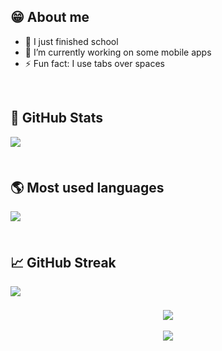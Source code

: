 
## 😁 About me
- 🏫 I just finished school
- 📱 I’m currently working on some mobile apps
- ⚡ Fun fact: I use tabs over spaces

<br />

## 🔔 GitHub Stats
<div align="left">
  <img src="https://metrics.lecoq.io/LuisTschurtschenthaler?template=classic&base.header=0&gists=1&lines=1&config.timezone=Italy%2FToronto" style="margin-bottom: 5px;" />
</div>

<br />

## 🌎 Most used languages
<div align="left">
  <img src="https://github-readme-stats.vercel.app/api/top-langs/?username=LuisTschurtschenthaler&hide=html,css,javascript&theme=dark" style="margin-bottom: 5px;" />
</div>

<br />

## 📈 GitHub Streak
<div align="left">
  <img src="https://github-readme-streak-stats.herokuapp.com/?user=LuisTschurtschenthaler&theme=dark&hide_border=true&background=00000000" style="margin-bottom: 5px;" />
</div>

<br />

<div align="center">
  <img src="https://komarev.com/ghpvc/?username=LuisTschurtschenthaler&&style=flat-square" align="center" />
</div>

<br />

<div align="center">
  <a href="https://www.buymeacoffee.com/Layer8Studios" target="_blank" style="display: inline-block;">
    <img src="https://img.shields.io/badge/Donate-Buy%20Me%20A%20Coffee-orange.svg?style=flat-square" align="center"/>
  </a>
</div>
